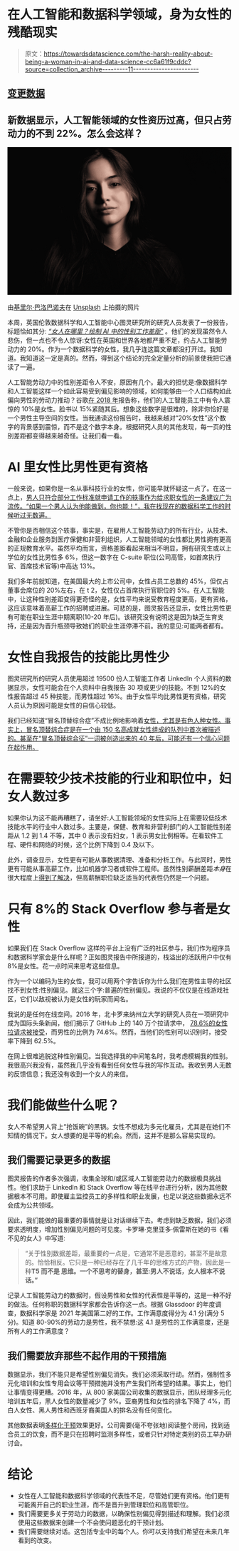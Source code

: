 # 在人工智能和数据科学领域，身为女性的残酷现实

> 原文：<https://towardsdatascience.com/the-harsh-reality-about-being-a-woman-in-ai-and-data-science-cc6a61f9cddc?source=collection_archive---------11----------------------->

## [变更数据](https://towardsdatascience.com/tagged/data-for-change)

## 新数据显示，人工智能领域的女性资历过高，但只占劳动力的不到 22%。怎么会这样？

![](img/cb350cbfe142723b64d2bd5a5afd6674.png)

由[基里尔·巴洛巴诺夫](https://unsplash.com/@kbalobanov?utm_source=medium&utm_medium=referral)在 [Unsplash](https://unsplash.com?utm_source=medium&utm_medium=referral) 上拍摄的照片

本周，英国伦敦数据科学和人工智能中心图灵研究所的研究人员发表了一份报告，标题恰如其分: [*“女人在哪里？绘制 AI 中的性别工作差距"*](https://www.turing.ac.uk/research/publications/report-where-are-women-mapping-gender-job-gap-ai?_cldee=ZGVuaXNhLmRhcmsuY2F0QGdtYWlsLmNvbQ%3d%3d&recipientid=contact-9fe29c48d3a9e711810670106faad2f1-3d2600fab1b84396be48b42108a2b94e&esid=e6bc640a-8090-eb11-b1ac-000d3ad5cc67) 。他们的发现虽然令人悲伤，但一点也不令人惊讶:女性在英国和世界各地都严重不足，约占人工智能劳动力的 20%。作为一个数据科学的女性，我几乎连这篇文章都没打开过。我知道。我知道这一定是真的。然而，得到这个结论的完全定量分析的前景使我把它通读了一遍。

人工智能劳动力中的性别差距令人不安，原因有几个。最大的担忧是:像数据科学和人工智能这样一个如此容易受到偏见影响的领域，如何能够由一个人口结构如此偏向男性的劳动力推动？谷歌[在 2018 年](https://www.wired.com/story/artificial-intelligence-researchers-gender-imbalance/)报告称，他们的人工智能员工中有令人震惊的 10%是女性。脸书以 15%紧随其后。想象这些数字是很难的，除非你恰好是一个男性主导空间的女性。当我通读这份报告时，我越来越对“20%女性”这个数字的背景感到震惊，而不是这个数字本身。根据研究人员的其他发现，每一页的性别差距都变得越来越奇怪。让我们看一看。

# AI 里女性比男性更有资格

一般来说，如果你是一名从事科技行业的女性，你可能早就怀疑这一点了。在这一点上，[男人只符合部分工作标准就申请工作的轶事作为给求职女性的一条建议广为流传。“如果一个男人认为他能做到，你也能！”，我在找现在的数据科学工作的时候听过无数遍。](https://hbr.org/2014/08/why-women-dont-apply-for-jobs-unless-theyre-100-qualified)

不管你是否相信这个轶事，事实是，在雇用人工智能劳动力的所有行业，从技术、金融和企业服务到医疗保健和非营利组织，人工智能领域的女性都比男性拥有更高的正规教育水平。虽然平均而言，资格差距看起来相当不明显，拥有研究生或以上学位的女性比男性多 6%，但这一数字在 C-suite 职位(公司高管，如首席执行官、首席技术官等)中高达 13%。

我们多年前就知道，在美国最大的上市公司中，女性占员工总数的 45%，但仅占董事会席位的 20%左右，在 t 2，女性仅占首席执行官职位的 5%。在人工智能中，让这种性别差距变得更奇怪的是，女性平均来说受教育程度更高，更有资格，这应该意味着高薪工作的招聘或进展。可悲的是，图灵报告还显示，女性比男性更有可能在职业生涯中期离职(10-20 年后)。该研究没有说明这是因为缺乏生育支持，还是因为晋升瓶颈导致她们的职业生涯停滞不前。我的意见:可能两者都有。

# 女性自我报告的技能比男性少

图灵研究所的研究人员使用超过 19500 份人工智能工作者 LinkedIn 个人资料的数据显示，女性可能会在个人资料中自我报告 30 项或更少的技能。不到 12%的女性报告超过 45 种技能，而男性超过 16%。由于女性平均比男性更有资格，研究人员认为原因可能是女性的自信心较低。

我们已经知道“冒名顶替综合症”不成比例地影响着[女性，尤其是有色人种女性。事实上，冒名顶替综合症是在一个由 150 名高成就女性组成的队列中首次被描述的。甚至在“冒名顶替综合征”一词被创造出来的 40 年后，可能还有一个信心问题在起作用。](https://www.bbc.com/worklife/article/20200724-why-imposter-syndrome-hits-women-and-women-of-colour-harder)

# 在需要较少技术技能的行业和职位中，妇女人数过多

如果你认为这不能再糟糕了，请坐好:人工智能领域的女性实际上在需要较低技术技能水平的行业中人数过多。主要是，保健、教育和非营利部门的人工智能性别差距从 1.2 到 1.4 不等，其中 0 表示没有妇女，1 表示男女比例相等。在看软件工程、硬件和网络的时候，这个比例下降到 0.4 及以下。

此外，调查显示，女性更有可能从事数据清理、准备和分析工作。与此同时，男性更有可能从事高薪工作，比如机器学习者或软件工程师。虽然性别薪酬差距*本身*在很大程度上[得到了解决](https://www.techrepublic.com/article/the-data-science-gender-pay-gap-is-shrinking-barely/)，但高薪酬职位缺乏适当的代表性仍然是一个问题。

# 只有 8%的 Stack Overflow 参与者是女性

如果我们在 Stack Overflow 这样的平台上没有广泛的社区参与，我们作为程序员和数据科学家会是什么样呢？正如图灵报告中所报道的，栈溢出的活跃用户中仅有 8%是女性。花一点时间来思考这些信息。

作为一个以编码为生的女性，我可以用两个字告诉你为什么我们在男性主导的社区找不到女性:性别偏见。就这三个字:普遍的性别偏见。我说的不仅仅是在线游戏社区，它们以敌视被认为是女性的玩家而闻名。

我说的是任何在线空间。2016 年，北卡罗来纳州立大学的研究人员在一项研究中成为国际头条新闻，他们揭示了 GitHub 上的 140 万个拉请求中， [78.6%的女性拉请求被接受](https://www.bbc.co.uk/news/technology-35559439)，而男性的比例为 74.6%。然而，当他们的性别可以识别时，接受率下降到 62.5%。

在网上很难逃脱这种性别偏见。当我选择我的中间笔名时，我考虑模糊我的性别。我很高兴我没有，虽然我几乎没有看到任何女性与我的写作互动。我收到男人无数的反馈信息；我还没有收到一个女人的来信。

# 我们能做些什么呢？

女人不希望男人背上“抢饭碗”的黑锅。女性不想成为多元化雇员，尤其是在她们不知情的情况下。女人想要的是平等的机会。然而，这并不是那么容易实现的。

## 我们需要记录更多的数据

图灵报告的作者多次强调，收集全球和/或区域人工智能劳动力的数据极具挑战性。他们求助于 LinkedIn 和 Stack Overflow 等在线平台进行分析，因为其他数据根本不可用。即使雇主监控员工的多样性和职业发展，也足以说这些数据永远不会成为公共领域。

因此，我们能做的最重要的事情就是让对话继续下去。考虑到缺乏数据，我们必须要求透明度，增加性别偏见问题的可见度。卡罗琳·克里亚多·佩雷斯在她的书《看不见的女人》中写道:

> “关于性别数据差距，最重要的一点是，它通常不是恶意的，甚至不是故意的。恰恰相反。它只是一种已经存在了几千年的思维方式的产物，因此是一种**T5 而不是 思维。一个不思考的替身，甚至:男人不说话，女人根本不说话。”**

记录人工智能劳动力的数据时，假设男性和女性的代表性是平等的，这是一种不好的做法。任何称职的数据科学家都会告诉你这一点。根据 Glassdoor 的年度调查，数据科学家是 2021 年美国第二好的工作。工作满意度得分为 4.1 分(满分 5 分)。知道 80-90%的劳动力是男性，我不禁想:这 4.1 是男性的工作满意度，还是所有人的工作满意度？

## 我们需要放弃那些不起作用的干预措施

数据显示，我们不能只是希望性别偏见消失。我们必须采取行动。然而，强制性多元化培训和女性专用会议等干预措施并没有产生我们所希望的结果。事实上，他们让事情变得更糟。2016 年，从 800 家美国公司收集的数据显示，团队经理多元化培训五年后，黑人女性的数量减少了 9%。亚裔男性和女性的排名下降了 4%，而白人女性、黑人男性和西班牙裔美国人的排名没有任何变化。

其他数据表明[多样化干预](https://hbr.org/2019/07/does-diversity-training-work-the-way-its-supposed-to)效果更好。公司需要(毫不夸张地)阅读整个房间，找到适合员工的饮食，而不是只在招聘时监测多样性，或者只针对特定类别的员工举办研讨会。

# 结论

*   女性在人工智能和数据科学领域的代表性不足，尽管她们更有资格。他们更有可能离开自己的职业生涯，而不是晋升到管理职位和高管职位。
*   我们需要更多关于劳动力的数据，以确保性别偏见得到描述和理解。我们必须使用这些数据来创建一个不会使问题恶化的干预计划。
*   我们需要继续对话。这包括专业中的每个人。你可以支持我们希望在未来几年看到的改变。